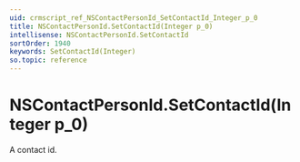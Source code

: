 ```yaml
---
uid: crmscript_ref_NSContactPersonId_SetContactId_Integer_p_0
title: NSContactPersonId.SetContactId(Integer p_0)
intellisense: NSContactPersonId.SetContactId
sortOrder: 1940
keywords: SetContactId(Integer)
so.topic: reference
---
```


# NSContactPersonId.SetContactId(Integer p_0)

A contact id.

